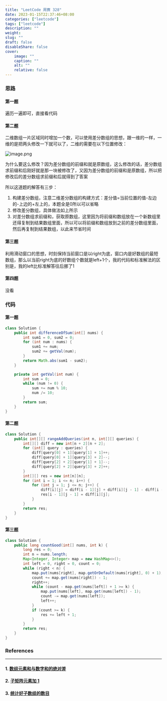 ```yaml
---
title: "LeetCode 周赛 328"
date: 2023-01-15T22:37:46+08:00
categories: ["leetcode"]
tags: ["leetcode"]
description: ""
weight:
slug: ""
draft: false
disableShare: false
cover:
    image: ""
    caption: ""
    alt: ""
    relative: false
---
```


### 思路

#### 第一题

遍历一遍即可，直接看代码

#### 第二题

二维数组一片区域同时增加一个数，可以使用差分数组的思想，跟一维的一样，一维的是把两头修改一下就可以了，二维的需要在以下位置修改：

![image.png](https://pic.leetcode-cn.com/1641658840-YrICJa-image.png)

为什么要这么修改？因为差分数组的前缀和就是原数组，这么修改的话，差分数组求前缀和后刚好就是那一块被修改了，又因为差分数组的前缀和是原数组，所以把修改后的差分数组求前缀和后就得到了答案

所以这道题的解答有三步：

1. 构建差分数组，注意二维差分数组的构建方式：差分值=当前位置的值-左边的-上边的+左上的，本题全是0所以可以省略
2. 修改差分数组，具体做法如上所示
3. 对差分数组求前缀和，获取原数组，这里因为将前缀和数组放在一个新数组里还得复制到结果数组里面，所以可以将前缀和数组放到之前的差分数组里面，然后再复制到结果数组，以此来节省时间

#### 第三题

利用滑动窗口的思想，时刻保持当前窗口是以right为底，窗口内是好数组的最短数组，那么以当前right为底的好数组个数就是left+1个，我的代码和标准解法的区别是，我的left比标准解答往后挪了1

#### 第四题

没看

### 代码

#### 第一题

```java
class Solution {
    public int differenceOfSum(int[] nums) {
        int sum1 = 0, sum2 = 0;
        for (int num : nums) {
            sum1 += num;
            sum2 += getVal(num);
        }
        return Math.abs(sum1 - sum2);
    }

    private int getVal(int num) {
        int sum = 0;
        while (num != 0) {
            sum += num % 10;
            num /= 10;
        }
        return sum;
    }
}
```

#### 第二题

```java
class Solution {
    public int[][] rangeAddQueries(int n, int[][] queries) {
        int[][] diff = new int[n + 2][n + 2];
        for (int[] query : queries) {
            diff[query[0] + 1][query[1] + 1]++;
            diff[query[0] + 1][query[3] + 2]--;
            diff[query[2] + 2][query[1] + 1]--;
            diff[query[2] + 2][query[3] + 2]++;
        }
        int[][] res = new int[n][n];
        for (int i = 1; i <= n; i++) {
            for (int j = 1; j <= n; j++) {
                diff[i][j] = diff[i - 1][j] + diff[i][j - 1] - diff[i - 1][j - 1] + diff[i][j];
                res[i - 1][j - 1] = diff[i][j];
            }
        }
        return res;
    }
}
```

#### 第三题

```java
class Solution {
    public long countGood(int[] nums, int k) {
        long res = 0;
        int n = nums.length;
        Map<Integer, Integer> map = new HashMap<>();
        int left = 0, right = 0, count = 0;
        while (right < n) {
            map.put(nums[right], map.getOrDefault(nums[right], 0) + 1);
            count += map.get(nums[right]) - 1;
            right++;
            while (count - map.get(nums[left]) + 1 >= k) {
                map.put(nums[left], map.get(nums[left]) - 1);
                count -= map.get(nums[left]);
                left++;
            }
            if (count >= k) {
                res += left + 1;
            }
        }
        return res;
    }
}
```

### References

---

#### 1. [数组元素和与数字和的绝对差](https://leetcode.cn/problems/difference-between-element-sum-and-digit-sum-of-an-array/)

#### 2. [子矩阵元素加 1](https://leetcode.cn/problems/increment-submatrices-by-one/)

#### 3. [统计好子数组的数目](https://leetcode.cn/problems/count-the-number-of-good-subarrays/)
